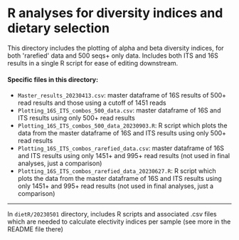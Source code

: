 # R analyses for diversity indices and dietary selection

This directory includes the plotting of alpha and beta diversity indices, for both 'rarefied' data and 500 seqs+ only data. Includes both ITS and 16S results in a single R script for ease of editing downstream.

#### Specific files in this directory:
- `Master_results_20230413.csv`: master dataframe of 16S results of 500+ read results and those using a cutoff of 1451 reads
- `Plotting_16S_ITS_combos_500_data.csv`: master dataframe of 16S and ITS results using only 500+ read results
- `Plotting_16S_ITS_combos_500_data_20230903.R`: R script which plots the data from the master dataframe of 16S and ITS results using only 500+ read results
- `Plotting_16S_ITS_combos_rarefied_data.csv`: master dataframe of 16S and ITS results using only 1451+ and 995+ read results (not used in final analyses, just a comparison)
- `Plotting_16S_ITS_combos_rarefied_data_20230627.R`: R script which plots the data from the master dataframe of 16S and ITS results using only 1451+ and 995+ read results (not used in final analyses, just a comparison)

---

In `dietR/20230501` directory, includes R scripts and associated .csv files which are needed to calculate electivity indices per sample (see more in the README file there)
